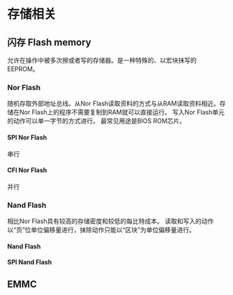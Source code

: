 # 存储相关


## 闪存 Flash memory
允许在操作中被多次擦或者写的存储器。是一种特殊的、以宏块抹写的EEPROM。

### Nor Flash
随机存取外部地址总线。从Nor Flash读取资料的方式与从RAM读取资料相近。存储在Nor Flash上的程序不需要复制到RAM就可以直接运行。
写入Nor Flash单元的动作可以单一字节的方式进行。
最常见用途是BIOS ROM芯片。

#### SPI Nor Flash
串行

#### CFI Nor Flash
并行

### Nand Flash
相比Nor Flash具有较高的存储密度和较低的每比特成本。
读取和写入的动作以“页”位单位偏移量进行，抹除动作只能以“区块”为单位偏移量进行。


#### Nand Flash


#### SPI Nand Flash


## EMMC

